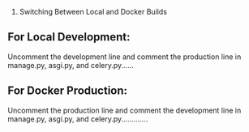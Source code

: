 

1. Switching Between Local and Docker Builds

For Local Development:
-----------------------

Uncomment the development line and comment the production line in manage.py, asgi.py, and celery.py......

For Docker Production:
----------------------

Uncomment the production line and comment the development line in manage.py, asgi.py, and celery.py.............

